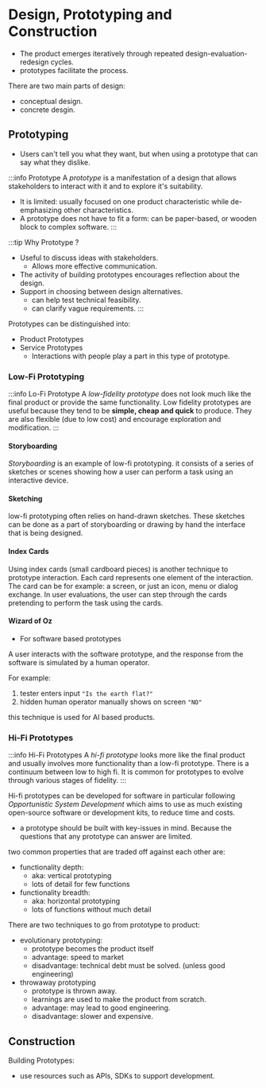 # Design, Prototyping and Construction

+ The product emerges iteratively through repeated design-evaluation-redesign cycles.
+ prototypes facilitate the process.

There are two main parts of design:
+ conceptual design.
+ concrete desgin.

## Prototyping

+ Users can't tell you what they want, but when using a prototype that can say what they dislike.

:::info Prototype
A *prototype* is a manifestation of a design that allows stakeholders to interact with it and to explore it's suitability.

+ It is limited: usually focused on one product characteristic while de-emphasizing other characteristics.
+ A prototype does not have to fit a form: can be paper-based, or wooden block to complex software.
:::

:::tip Why Prototype ?
+ Useful to discuss ideas with stakeholders.
    + Allows more effective communication.
+ The activity of building prototypes encourages reflection about the design.
+ Support in choosing between design alternatives.
    + can help test technical feasibility.
    + can clarify vague requirements.
:::

Prototypes can be distinguished into:
+ Product Prototypes
+ Service Prototypes
    + Interactions with people play a part in this type of prototype.

### Low-Fi Prototyping

:::info Lo-Fi Prototype
A *low-fidelity prototype* does not look much like the final product or provide the same functionality.
Low fidelity prototypes are useful because they tend to be **simple, cheap and quick** to produce.
They are also flexible (due to low cost) and encourage exploration and modification.
:::

#### Storyboarding

*Storyboarding* is an example of low-fi prototyping.
it consists of a series of sketches or scenes showing how a user can perform a task using an interactive device.

#### Sketching

low-fi prototyping often relies on hand-drawn sketches.
These sketches can be done as a part of storyboarding or drawing by hand the interface that is being designed.

#### Index Cards
Using index cards (small cardboard pieces) is another technique to prototype interaction.
Each card represents one element of the interaction. The card can be for example: a screen, or just an icon, menu or dialog exchange. In user evaluations, the user can step through the cards  pretending to perform the task using the cards.

#### Wizard of Oz
+ For software based prototypes

A user interacts with the software prototype, and the response from the software is simulated by a human operator.

For example:
1. tester enters input `"Is the earth flat?"`
2. hidden human operator manually shows on screen `"NO"`

this technique is used for AI based products.

### Hi-Fi Prototypes

:::info Hi-Fi Prototypes
A *hi-fi prototype* looks more like the final product and usually involves more functionality than a low-fi prototype. There is a continuum between low to high fi. It is common for prototypes to evolve through various stages of fidelity.
:::

Hi-fi prototypes can be developed for software in particular following *Opportunistic System Development* which aims to use as much existing open-source software or development kits, to reduce time and costs.

+ a prototype should be built with key-issues in mind. Because the questions that any prototype can answer are limited.

two common properties that are traded off against each other are:
+ functionality depth:
    + aka: vertical prototyping
    + lots of detail for few functions
+ functionality breadth:
    + aka: horizontal prototyping
    + lots of functions without much detail

There are two techniques to go from prototype to product:
+ evolutionary prototyping:
    + prototype becomes the product itself
    + advantage: speed to market
    + disadvantage: technical debt must be solved. (unless good engineering)
+ throwaway prototyping
    + prototype is thrown away.
    + learnings are used to make the product from scratch.
    + advantage: may lead to good engineering.
    + disadvantage: slower and expensive.


## Construction

Building Prototypes:
+ use resources such as APIs, SDKs to support development.